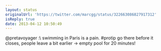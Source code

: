 ```yaml
---
layout: status
originalUrl: 'https://twitter.com/marcgg/status/322663086827917312'
isReply: true
date: 2013-04-12 10:50:49
---
```


@pretavoyager :\ swimming in Paris is a pain. #protip go there before it closes, people leave a bit earlier -&gt; empty pool for 20 minutes!
